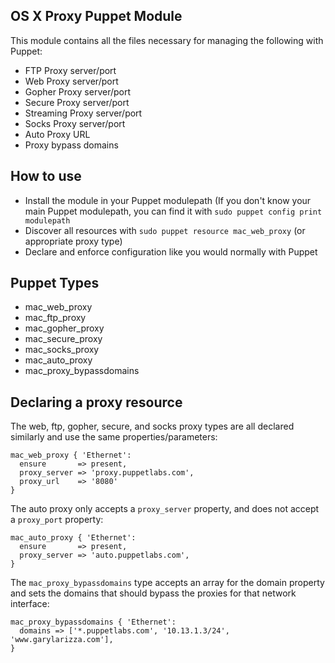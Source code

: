 ## OS X Proxy Puppet Module

This module contains all the files necessary for managing the following with Puppet:

* FTP Proxy server/port
* Web Proxy server/port
* Gopher Proxy server/port
* Secure Proxy server/port
* Streaming Proxy server/port
* Socks Proxy server/port
* Auto Proxy URL
* Proxy bypass domains

## How to use

* Install the module in your Puppet modulepath (If you don't know your main Puppet modulepath, you can find it with `sudo puppet config print modulepath`
* Discover all resources with `sudo puppet resource mac_web_proxy` (or appropriate proxy type)
* Declare and enforce configuration like you would normally with Puppet


## Puppet Types

* mac_web_proxy
* mac_ftp_proxy
* mac_gopher_proxy
* mac_secure_proxy
* mac_socks_proxy
* mac_auto_proxy
* mac_proxy_bypassdomains


## Declaring a proxy resource

The web, ftp, gopher, secure, and socks proxy types are all declared similarly and use the same properties/parameters:

    mac_web_proxy { 'Ethernet':
      ensure       => present,
      proxy_server => 'proxy.puppetlabs.com',
      proxy_url    => '8080'
    }

The auto proxy only accepts a `proxy_server` property, and does not accept a `proxy_port` property:

    mac_auto_proxy { 'Ethernet':
      ensure       => present,
      proxy_server => 'auto.puppetlabs.com',
    }

The `mac_proxy_bypassdomains` type accepts an array for the domain property and sets the domains that should bypass the proxies for that network interface:

    mac_proxy_bypassdomains { 'Ethernet':
      domains => ['*.puppetlabs.com', '10.13.1.3/24', 'www.garylarizza.com'],
    }




